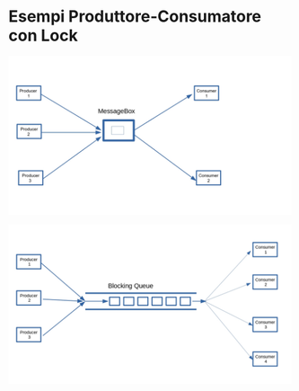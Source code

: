 # Esempi Produttore-Consumatore con Lock 


![BLOCKING_QUEUE_page-0003.jpg](./BLOCKING_QUEUE_page-0003.jpg)


![BLOCKING_QUEUE_page-0001.jpg](./BLOCKING_QUEUE_page-0001.jpg)

